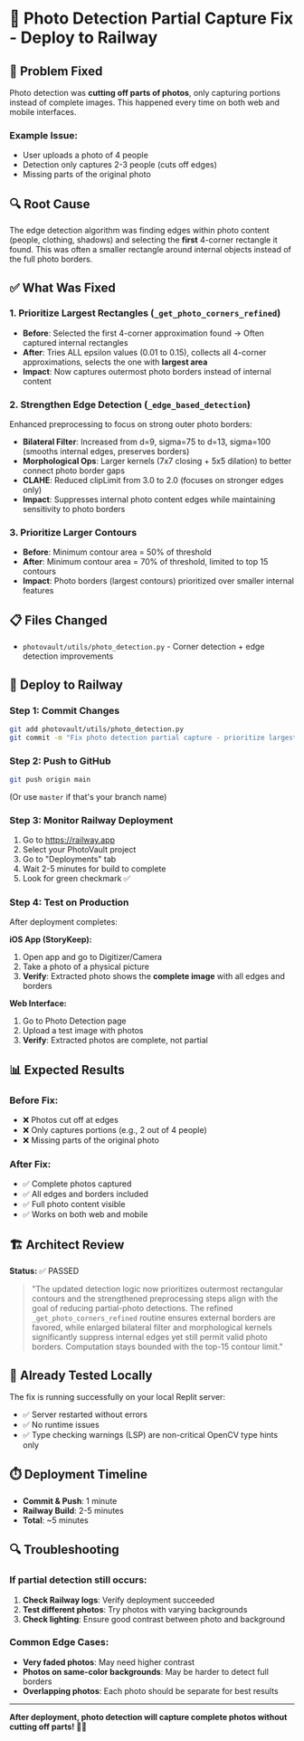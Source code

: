 # 📸 Photo Detection Partial Capture Fix - Deploy to Railway

## 🐛 Problem Fixed
Photo detection was **cutting off parts of photos**, only capturing portions instead of complete images. This happened every time on both web and mobile interfaces.

### Example Issue:
- User uploads a photo of 4 people
- Detection only captures 2-3 people (cuts off edges)
- Missing parts of the original photo

## 🔍 Root Cause
The edge detection algorithm was finding edges within photo content (people, clothing, shadows) and selecting the **first** 4-corner rectangle it found. This was often a smaller rectangle around internal objects instead of the full photo borders.

## ✅ What Was Fixed

### 1. **Prioritize Largest Rectangles** (`_get_photo_corners_refined`)
- **Before**: Selected the first 4-corner approximation found → Often captured internal rectangles
- **After**: Tries ALL epsilon values (0.01 to 0.15), collects all 4-corner approximations, selects the one with **largest area**
- **Impact**: Now captures outermost photo borders instead of internal content

### 2. **Strengthen Edge Detection** (`_edge_based_detection`)
Enhanced preprocessing to focus on strong outer photo borders:
- **Bilateral Filter**: Increased from d=9, sigma=75 to d=13, sigma=100 (smooths internal edges, preserves borders)
- **Morphological Ops**: Larger kernels (7x7 closing + 5x5 dilation) to better connect photo border gaps
- **CLAHE**: Reduced clipLimit from 3.0 to 2.0 (focuses on stronger edges only)
- **Impact**: Suppresses internal photo content edges while maintaining sensitivity to photo borders

### 3. **Prioritize Larger Contours**
- **Before**: Minimum contour area = 50% of threshold
- **After**: Minimum contour area = 70% of threshold, limited to top 15 contours
- **Impact**: Photo borders (largest contours) prioritized over smaller internal features

## 📋 Files Changed
- `photovault/utils/photo_detection.py` - Corner detection + edge detection improvements

## 🚀 Deploy to Railway

### Step 1: Commit Changes
```bash
git add photovault/utils/photo_detection.py
git commit -m "Fix photo detection partial capture - prioritize largest rectangles"
```

### Step 2: Push to GitHub
```bash
git push origin main
```
(Or use `master` if that's your branch name)

### Step 3: Monitor Railway Deployment
1. Go to https://railway.app
2. Select your PhotoVault project
3. Go to "Deployments" tab
4. Wait 2-5 minutes for build to complete
5. Look for green checkmark ✅

### Step 4: Test on Production
After deployment completes:

**iOS App (StoryKeep):**
1. Open app and go to Digitizer/Camera
2. Take a photo of a physical picture
3. **Verify**: Extracted photo shows the **complete image** with all edges and borders

**Web Interface:**
1. Go to Photo Detection page
2. Upload a test image with photos
3. **Verify**: Extracted photos are complete, not partial

## 📊 Expected Results

### Before Fix:
- ❌ Photos cut off at edges
- ❌ Only captures portions (e.g., 2 out of 4 people)
- ❌ Missing parts of the original photo

### After Fix:
- ✅ Complete photos captured
- ✅ All edges and borders included
- ✅ Full photo content visible
- ✅ Works on both web and mobile

## 🏗️ Architect Review
**Status:** ✅ PASSED

> "The updated detection logic now prioritizes outermost rectangular contours and the strengthened preprocessing steps align with the goal of reducing partial-photo detections. The refined `_get_photo_corners_refined` routine ensures external borders are favored, while enlarged bilateral filter and morphological kernels significantly suppress internal edges yet still permit valid photo borders. Computation stays bounded with the top-15 contour limit."

## 🧪 Already Tested Locally
The fix is running successfully on your local Replit server:
- ✅ Server restarted without errors
- ✅ No runtime issues
- ✅ Type checking warnings (LSP) are non-critical OpenCV type hints only

## ⏱️ Deployment Timeline
- **Commit & Push**: 1 minute
- **Railway Build**: 2-5 minutes  
- **Total**: ~5 minutes

## 🔍 Troubleshooting

### If partial detection still occurs:
1. **Check Railway logs**: Verify deployment succeeded
2. **Test different photos**: Try photos with varying backgrounds
3. **Check lighting**: Ensure good contrast between photo and background

### Common Edge Cases:
- **Very faded photos**: May need higher contrast
- **Photos on same-color backgrounds**: May be harder to detect full borders
- **Overlapping photos**: Each photo should be separate for best results

---

**After deployment, photo detection will capture complete photos without cutting off parts! 📸✨**
